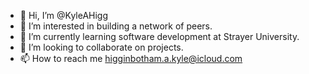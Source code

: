- 👋 Hi, I’m @KyleAHigg
- 👀 I’m interested in building a network of peers.
- 🌱 I’m currently learning software development at Strayer University.
- 💞️ I’m looking to collaborate on projects.
- 📫 How to reach me higginbotham.a.kyle@icloud.com

<!---
KyleAHigg/KyleAHigg is a ✨ special ✨ repository because its `README.md` (this file) appears on your GitHub profile.
You can click the Preview link to take a look at your changes.
--->
